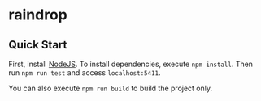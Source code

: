 # raindrop

## Quick Start
First, install [NodeJS](https://nodejs.org/en).
To install dependencies, execute `npm install`.
Then run `npm run test` and access `localhost:5411`.

You can also execute `npm run build` to build the project only.
